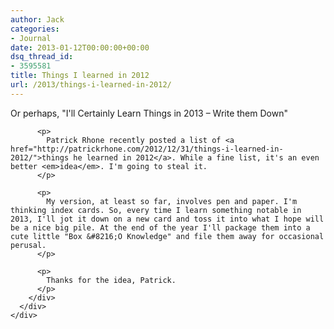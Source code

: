 ```yaml
---
author: Jack
categories:
- Journal
date: 2013-01-12T00:00:00+00:00
dsq_thread_id:
- 3595581
title: Things I learned in 2012
url: /2013/things-i-learned-in-2012/
---
```


<div>
  <div>
    <div>
    </div>
  </div>
  
  <div>
    <div>
      <div>
        <div>
          <p>
            Or perhaps, "I'll Certainly Learn Things in 2013 &#8211; Write them Down"
          </p>
          
          <p>
            Patrick Rhone recently posted a list of <a href="http://patrickrhone.com/2012/12/31/things-i-learned-in-2012/">things he learned in 2012</a>. While a fine list, it's an even better <em>idea</em>. I'm going to steal it.
          </p>
          
          <p>
            My version, at least so far, involves pen and paper. I'm thinking index cards. So, every time I learn something notable in 2013, I'll jot it down on a new card and toss it into what I hope will be a nice big pile. At the end of the year I'll package them into a cute little "Box &#8216;O Knowledge" and file them away for occasional perusal.
          </p>
          
          <p>
            Thanks for the idea, Patrick.
          </p>
        </div>
      </div>
    </div>
  </div>
</div>